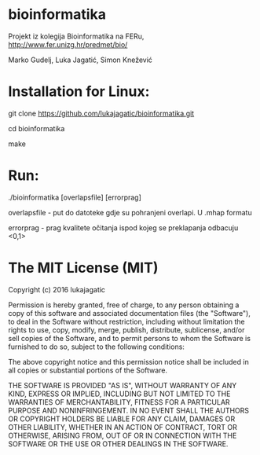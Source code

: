 # bioinformatika
Projekt iz kolegija Bioinformatika na FERu, http://www.fer.unizg.hr/predmet/bio/

Marko Gudelj, Luka Jagatić, Simon Knežević

# Installation for Linux:
git clone https://github.com/lukajagatic/bioinformatika.git

cd bioinformatika

make

# Run:
./bioinformatika [overlapsfile] [errorprag]

overlapsfile - put do datoteke gdje su pohranjeni overlapi. U .mhap formatu

errorprag - prag kvalitete očitanja ispod kojeg se preklapanja odbacuju <0,1>


# The MIT License (MIT)

Copyright (c) 2016 lukajagatic

Permission is hereby granted, free of charge, to any person obtaining a copy of this software and associated documentation files (the "Software"), to deal in the Software without restriction, including without limitation the rights to use, copy, modify, merge, publish, distribute, sublicense, and/or sell copies of the Software, and to permit persons to whom the Software is furnished to do so, subject to the following conditions:

The above copyright notice and this permission notice shall be included in all copies or substantial portions of the Software.

THE SOFTWARE IS PROVIDED "AS IS", WITHOUT WARRANTY OF ANY KIND, EXPRESS OR IMPLIED, INCLUDING BUT NOT LIMITED TO THE WARRANTIES OF MERCHANTABILITY, FITNESS FOR A PARTICULAR PURPOSE AND NONINFRINGEMENT. IN NO EVENT SHALL THE AUTHORS OR COPYRIGHT HOLDERS BE LIABLE FOR ANY CLAIM, DAMAGES OR OTHER LIABILITY, WHETHER IN AN ACTION OF CONTRACT, TORT OR OTHERWISE, ARISING FROM, OUT OF OR IN CONNECTION WITH THE SOFTWARE OR THE USE OR OTHER DEALINGS IN THE SOFTWARE.
